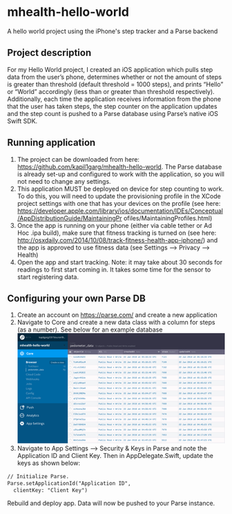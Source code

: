 # mhealth-hello-world
A hello world project using the iPhone's step tracker and a Parse backend

## Project description
For my Hello World project, I created an iOS application which pulls step data from the user’s phone, determines whether or not the amount of steps is greater than threshold (default threshold = 1000 steps), and prints “Hello” or “World” accordingly (less than or greater than threshold respectively). Additionally, each time the application receives information from the phone that the user has taken steps, the step counter on the application updates and the step count is pushed to a Parse database using Parse’s native iOS Swift SDK. 

## Running application
1. The project can be downloaded from here: https://github.com/kapil1garg/mhealth-hello-world. The Parse database is already set-up and configured to work with the application, so you will not need to change any settings.
2. This application MUST be deployed on device for step counting to work. To do this, you will need to update the provisioning profile in the XCode project settings with one that has your devices on the profile (see here: https://developer.apple.com/library/ios/documentation/IDEs/Conceptual/AppDistributionGuide/MaintainingPr ofiles/MaintainingProfiles.html)
3. Once the app is running on your phone (either via cable tether or Ad Hoc .ipa build), make sure that fitness tracking is turned on (see here: http://osxdaily.com/2014/10/08/track-fitness-health-app-iphone/) and the app is approved to use fitness data (see Settings --> Privacy --> Health)
4. Open the app and start tracking. Note: it may take about 30 seconds for readings to first start coming in. It takes some time for the sensor to start registering data.

## Configuring your own Parse DB
1. Create an account on https://parse.com/ and create a new application
2. Navigate to Core and create a new data class with a column for steps (as a number). See below for an example database<br>
![Alt text](/documentation/parse_example.png?raw=true "Example Parse Database")
3. Navigate to App Settings --> Security & Keys in Parse and note the Application ID and Client Key. Then in AppDelegate.Swift, update the keys as shown below:
```
// Initialize Parse.
Parse.setApplicationId("Application ID",
  clientKey: "Client Key")
```
Rebuild and deploy app. Data will now be pushed to your Parse instance. 
